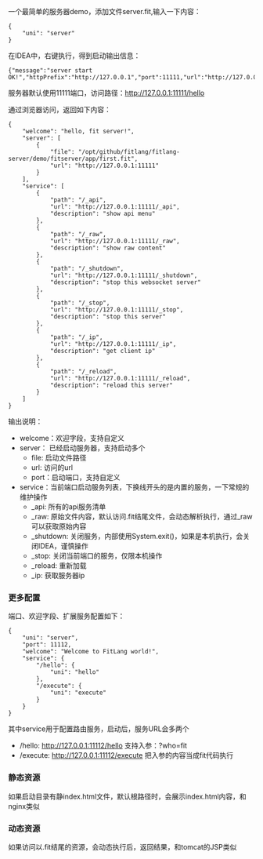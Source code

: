 
一个最简单的服务器demo，添加文件server.fit,输入一下内容：
```
{
    "uni": "server"
}
```
在IDEA中，右键执行，得到启动输出信息：
```
{"message":"server start OK!","httpPrefix":"http://127.0.0.1","port":11111,"url":"http://127.0.0.1:11111"}
```

服务器默认使用11111端口，访问路径：http://127.0.0.1:11111/hello

通过浏览器访问，返回如下内容：
```
{
    "welcome": "hello, fit server!",
    "server": [
        {
            "file": "/opt/github/fitlang/fitlang-server/demo/fitserver/app/first.fit",
            "url": "http://127.0.0.1:11111"
        }
    ],
    "service": [
        {
            "path": "/_api",
            "url": "http://127.0.0.1:11111/_api",
            "description": "show api menu"
        },
        {
            "path": "/_raw",
            "url": "http://127.0.0.1:11111/_raw",
            "description": "show raw content"
        },
        {
            "path": "/_shutdown",
            "url": "http://127.0.0.1:11111/_shutdown",
            "description": "stop this websocket server"
        },
        {
            "path": "/_stop",
            "url": "http://127.0.0.1:11111/_stop",
            "description": "stop this server"
        },
        {
            "path": "/_ip",
            "url": "http://127.0.0.1:11111/_ip",
            "description": "get client ip"
        },
        {
            "path": "/_reload",
            "url": "http://127.0.0.1:11111/_reload",
            "description": "reload this server"
        }
    ]
}
```
输出说明：

- welcome：欢迎字段，支持自定义
- server： 已经启动服务器，支持启动多个
  - file: 启动文件路径
  - url: 访问的url
  - port：启动端口，支持自定义
- service：当前端口启动服务列表，下换线开头的是内置的服务，一下常规的维护操作
  - _api: 所有的api服务清单
  - _raw: 原始文件内容，默认访问.fit结尾文件，会动态解析执行，通过_raw可以获取原始内容
  - _shutdown: 关闭服务，内部使用System.exit()，如果是本机执行，会关闭IDEA，谨慎操作
  - _stop: 关闭当前端口的服务，仅限本机操作
  - _reload: 重新加载
  - _ip: 获取服务器ip

### 更多配置
端口、欢迎字段、扩展服务配置如下：
```
{
    "uni": "server",
    "port": 11112,
    "welcome": "Welcome to FitLang world!",
    "service": {
        "/hello": {
            "uni": "hello"
        }, 
        "/execute": {
            "uni": "execute"
        }
    }
}
```
其中service用于配置路由服务，启动后，服务URL会多两个
- /hello: http://127.0.0.1:11112/hello 支持入参：?who=fit
- /execute: http://127.0.0.1:11112/execute
把入参的内容当成fit代码执行

### 静态资源
如果启动目录有静index.html文件，默认根路径时，会展示index.html内容，和nginx类似

### 动态资源
如果访问以.fit结尾的资源，会动态执行后，返回结果，和tomcat的JSP类似
